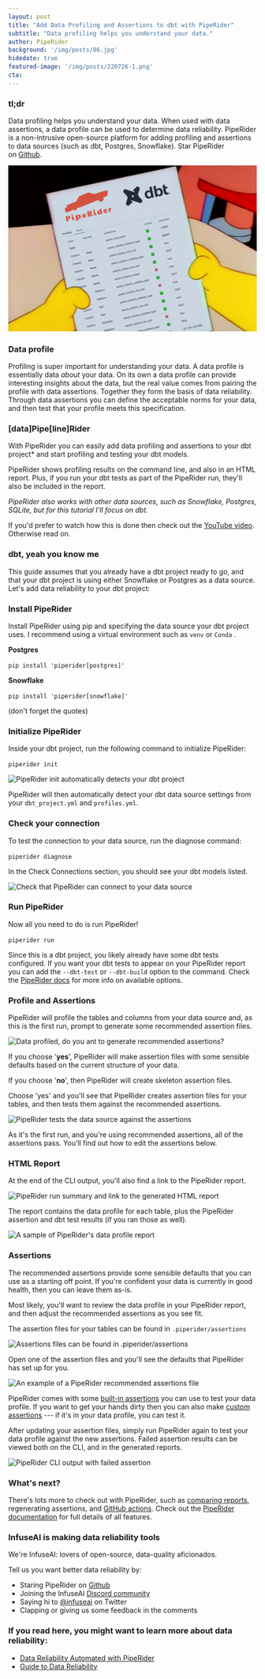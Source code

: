```yaml
---
layout: post
title: "Add Data Profiling and Assertions to dbt with PipeRider"
subtitle: "Data profiling helps you understand your data."
author: PipeRider
background: '/img/posts/06.jpg'
hidedate: true
featured-image: '/img/posts/220726-1.png'
cta: 
---
```



### tl;dr

Data profiling helps you understand your data. When used with data assertions, a data profile can be used to determine data reliability. PipeRider is a non-intrusive open-source platform for adding profiling and assertions to data sources (such as dbt, Postgres, Snowflake). Star PipeRider on [Github](https://github.com/InfuseAI/piperider).

![PipeRider generates an HTML report with assertion results](/img/posts/220726-1.png "PipeRider generates an HTML report with assertion results")

### Data profile

Profiling is super important for understanding your data. A data profile is essentially data *about* your data. On its own a data profile can provide interesting insights about the data, but the real value comes from pairing the profile with data assertions. Together they form the basis of data reliability. Through data assertions you can define the acceptable norms for your data, and then test that your profile meets this specification.

### \[data]Pipe\[line]Rider

With PipeRider you can easily add data profiling and assertions to your dbt project* and start profiling and testing your dbt models.

PipeRider shows profiling results on the command line, and also in an HTML report. Plus, if you run your dbt tests as part of the PipeRider run, they'll also be included in the report.

*PipeRider also works with other data sources, such as Snowflake, Postgres, SQLite, but for this tutorial I'll focus on dbt.*

If you'd prefer to watch how this is done then check out the [YouTube video](https://www.youtube.com/watch?v=dnUq35s8AoY). Otherwise read on.

### dbt, yeah you know me

This guide assumes that you already have a dbt project ready to go, and that your dbt project is using either Snowflake or Postgres as a data source. Let's add data reliability to your dbt project:

### Install PipeRider

Install PipeRider using pip and specifying the data source your dbt project uses. I recommend using a virtual environment such as `venv` or `Conda` .

**Postgres**

```pip install 'piperider[postgres]'```

**Snowflake**

```pip install 'piperider[snowflake]'```

(don't forget the quotes)

### Initialize PipeRider

Inside your dbt project, run the following command to initialize PipeRider:

```piperider init```

![PipeRider init automatically detects your dbt project](/img/posts/220726-2.png "PipeRider init automatically detects your dbt project")

PipeRider will then automatically detect your dbt data source settings from your `dbt_project.yml` and `profiles.yml`.

### Check your connection

To test the connection to your data source, run the diagnose command:

```piperider diagnose```

In the Check Connections section, you should see your dbt models listed.

![Check that PipeRider can connect to your data source](/img/posts/220726-3.png "Check that PipeRider can connect to your data source")


### Run PipeRider

Now all you need to do is run PipeRider!

```piperider run```

Since this is a dbt project, you likely already have some dbt tests configured. If you want your dbt tests to appear on your PipeRider report you can add the `--dbt-test` or `--dbt-build` option to the command. Check the [PipeRider docs](https://docs.piperider.io/piperider-cli) for more info on available options.

### Profile and Assertions

PipeRider will profile the tables and columns from your data source and, as this is the first run, prompt to generate some recommended assertion files.

![Data profiled, do you ant to generate recommended assertions?](/img/posts/220726-4.png "Data profiled, do you ant to generate recommended assertions?")

If you choose '**yes**', PipeRider will make assertion files with some sensible defaults based on the current structure of your data.

If you choose '**no**', then PipeRider will create skeleton assertion files.

Choose 'yes' and you'll see that PipeRider creates assertion files for your tables, and then tests them against the recommended assertions.

![PipeRider tests the data source against the assertions](/img/posts/220726-5.png "PipeRider tests the data source against the assertions")


As it's the first run, and you're using recommended assertions, all of the assertions pass. You'll find out how to edit the assertions below.

### HTML Report

At the end of the CLI output, you'll also find a link to the PipeRider report.

![PipeRider run summary and link to the generated HTML report](/img/posts/220726-6.png "PipeRider run summary and link to the generated HTML report")

The report contains the data profile for each table, plus the PipeRider assertion and dbt test results (if you ran those as well).

![A sample of PipeRider's data profile report](/img/posts/220726-7.png "A sample of PipeRider's data profile report")


### Assertions

The recommended assertions provide some sensible defaults that you can use as a starting off point. If you're confident your data is currently in good health, then you can leave them as-is.

Most likely, you'll want to review the data profile in your PipeRider report, and then adjust the recommended assertions as you see fit.

The assertion files for your tables can be found in `.piperider/assertions`

![Assertions files can be found in .piperider/assertions](/img/posts/220726-8.png "Assertions files can be found in .piperider/assertions")

Open one of the assertion files and you'll see the defaults that PipeRider has set up for you.

![An example of a PipeRider recommended assertions file](/img/posts/220726-9.png "An example of a PipeRider recommended assertions file")

  
PipeRider comes with some [built-in assertions](https://docs.piperider.io/data-quality-assertions/assertion-configuration) you can use to test your data profile. If you want to get your hands dirty then you can also make [custom assertions](https://docs.piperider.io/data-quality-assertions/custom-assertions) --- if it's in your data profile, you can test it.

After updating your assertion files, simply run PipeRider again to test your data profile against the new assertions. Failed assertion results can be viewed both on the CLI, and in the generated reports.

![PipeRider CLI output with failed assertion](/img/posts/220726-10.png "PipeRider CLI output with failed assertion")


### What's next?


There's lots more to check out with PipeRider, such as [comparing reports](https://docs.piperider.io/how-to/compare-reports), regenerating assertions, and [GitHub actions](https://docs.piperider.io/how-to/github-action). Check out the [PipeRider documentation](https://docs.piperider.io/) for full details of all features.

### InfuseAI is making data reliability tools

We're InfuseAI: lovers of open-source, data-quality aficionados.

Tell us you want better data reliability by:

-   Staring PipeRider on [Github](https://github.com/InfuseAI/piperider)
-   Joining the InfuseAI [Discord community](https://discord.gg/328QcXnkKD)
-   Saying hi to [@infuseai](https://twitter.com/InfuseAI) on Twitter
-   Clapping or giving us some feedback in the comments 

### If you read here, you might want to learn more about data reliability: 
* [Data Reliability Automated with PipeRider](https://blog.piperider.io/data-reliability-automated-with-piperider.html)
* [Guide to Data Reliability](https://blog.piperider.io/guide-to-data-reliability.html)
